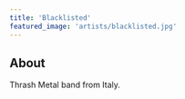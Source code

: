 ```yaml
---
title: 'Blacklisted'
featured_image: 'artists/blacklisted.jpg'
---
```


## About

Thrash Metal band from Italy.
